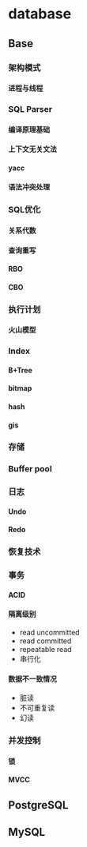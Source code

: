 # database
## Base
### 架构模式
#### 进程与线程

### SQL Parser
#### 编译原理基础
#### 上下文无关文法
#### yacc
#### 语法冲突处理

### SQL优化
#### 关系代数
#### 查询重写
#### RBO
#### CBO

### 执行计划
#### 火山模型

### Index
#### B+Tree
#### bitmap
#### hash
#### gis
### 存储
### Buffer pool
### 日志
#### Undo
#### Redo

### 恢复技术

### 事务
#### ACID
#### 隔离级别
* read uncommitted
* read committed
* repeatable read
* 串行化
#### 数据不一致情况
* 脏读
* 不可重复读
* 幻读


### 并发控制
#### 锁
#### MVCC

## PostgreSQL
## MySQL


